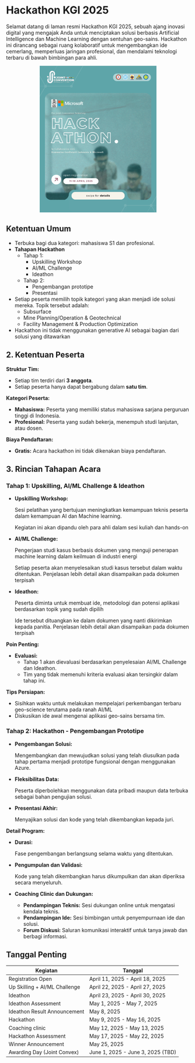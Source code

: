 # Hackathon KGI 2025

Selamat datang di laman resmi Hackathon KGI 2025, sebuah ajang inovasi digital yang mengajak Anda untuk menciptakan solusi berbasis Artificial Intelligence dan Machine Learning dengan sentuhan geo-sains. Hackathon ini dirancang sebagai ruang kolaboratif untuk mengembangkan ide cemerlang, memperluas jaringan profesional, dan mendalami teknologi terbaru di bawah bimbingan para ahli.

<p style="text-align: center;">
    <img src="image/hackathon-kgi-2025.jpeg" alt="Hackathon KGI 2025" height="400">
</p>

## Ketentuan Umum

- Terbuka bagi dua kategori: mahasiswa S1 dan profesional.
- **Tahapan Hackathon**
    - Tahap 1:
        - Upskilling Workshop
        - AI/ML Challenge
        - Ideathon
    - Tahap 2:
        - Pengembangan prototipe
        - Presentasi
- Setiap peserta memilih topik kategori yang akan menjadi ide solusi mereka. Topik tersebut adalah:
    - Subsurface
    - Mine Planning/Operation & Geotechnical
    - Facility Management & Production Optimization
- Hackathon ini tidak menggunakan generative AI sebagai bagian dari solusi yang ditawarkan

## 2. Ketentuan Peserta

**Struktur Tim:**

- Setiap tim terdiri dari **3 anggota**.
- Setiap peserta hanya dapat bergabung dalam **satu tim**.

**Kategori Peserta:**

- **Mahasiswa:** Peserta yang memiliki status mahasiswa sarjana perguruan tinggi di Indonesia.
- **Profesional:** Peserta yang sudah bekerja, menempuh studi lanjutan, atau dosen.

**Biaya Pendaftaran:**

- **Gratis:** Acara hackathon ini tidak dikenakan biaya pendaftaran.

## 3. Rincian Tahapan Acara

### Tahap 1: Upskilling, AI/ML Challenge & Ideathon

- **Upskilling Workshop:**
    
    Sesi pelatihan yang bertujuan meningkatkan kemampuan teknis peserta dalam kemampuan AI dan Machine learning.
    
    Kegiatan ini akan dipandu oleh para ahli dalam sesi kuliah dan hands-on
    
- **AI/ML Challenge:**
    
    Pengerjaan studi kasus berbasis dokumen yang menguji penerapan machine learning dalam keilmuan di industri energi
    
    Setiap peserta akan menyelesaikan studi kasus tersebut dalam waktu ditentukan. Penjelasan lebih detail akan disampaikan pada dokumen terpisah
    
- **Ideathon:**
    
    Peserta diminta untuk membuat ide, metodologi dan potensi aplikasi berdasarkan topik yang sudah dipilih
    
    Ide tersebut dituangkan ke dalam dokumen yang nanti dikirimkan kepada panitia. Penjelasan lebih detail akan disampaikan pada dokumen terpisah
    

**Poin Penting:**

- **Evaluasi:**
    - Tahap 1 akan dievaluasi berdasarkan penyelesaian AI/ML Challenge dan Ideathon.
    - Tim yang tidak memenuhi kriteria evaluasi akan tersingkir dalam tahap ini.

**Tips Persiapan:**

- Sisihkan waktu untuk melakukan mempelajari perkembangan terbaru geo-science terutama pada ranah AI/ML
- Diskusikan ide awal mengenai aplikasi geo-sains bersama tim.

### Tahap 2: Hackathon - Pengembangan Prototipe

- **Pengembangan Solusi:**
    
    Mengembangkan dan mewujudkan solusi yang telah diusulkan pada tahap pertama menjadi prototipe fungsional dengan menggunakan Azure.
    
- **Fleksibilitas Data:**
    
    Peserta diperbolehkan menggunakan data pribadi maupun data terbuka sebagai bahan pengujian solusi.
    
- **Presentasi Akhir:**
    
    Menyajikan solusi dan kode yang telah dikembangkan kepada juri.
    

**Detail Program:**

- **Durasi:**
    
    Fase pengembangan berlangsung selama waktu yang ditentukan.
    
- **Pengumpulan dan Validasi:**
    
    Kode yang telah dikembangkan harus dikumpulkan dan akan diperiksa secara menyeluruh.
    
- **Coaching Clinic dan Dukungan:**
    - **Pendampingan Teknis:** Sesi dukungan online untuk mengatasi kendala teknis.
    - **Pendampingan Ide:** Sesi bimbingan untuk penyempurnaan ide dan solusi.
    - **Forum Diskusi:** Saluran komunikasi interaktif untuk tanya jawab dan berbagi informasi.

## Tanggal Penting

| Kegiatan | Tanggal |
|----------|---------|
|Registration Open | April 11, 2025 - April 18, 2025 |
| Up Skilling + AI/ML Challenge | April 22, 2025 - April 27, 2025 |
| Ideathon | April 23, 2025 - April 30, 2025  |
| Ideathon Assessment | May 1, 2025 - May 7, 2025 |
| Ideathon Result Announcement | May 8, 2025 |
| Hackathon | May 9, 2025 - May 16, 2025 |
| Coaching clinic | May 12, 2025 - May 13, 2025 |
| Hackathon Assessment | May 17, 2025 - May 22, 2025 |
| Winner Announcement | May 25, 2025 |
| Awarding Day (Joint Convex) | June 1, 2025 - June 3, 2025 (TBD) |
